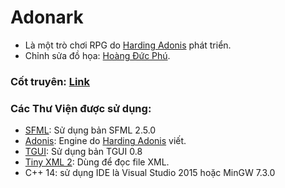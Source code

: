 # Adonark
  - Là một trò chơi RPG do [Harding Adonis](https://www.facebook.com/adonis.harding) phát triển.
  - Chỉnh sửa đồ họa: [Hoàng Đức Phú](https://www.facebook.com/miner.phukibo.3).

### Cốt truyên: [Link](https://github.com/hardingadonis/Adonark/blob/master/Design%20Game/C%E1%BB%91t%20Truy%E1%BB%87n.txt)


### Các Thư Viện được sử dụng:
 - [SFML](https://www.sfml-dev.org/): Sử dụng bản SFML 2.5.0
 - [Adonis](https://github.com/hardingadonis/Adonis-Engine): Engine do [Harding Adonis](https://www.facebook.com/adonis.harding) viết.
 - [TGUI](https://tgui.eu/): Sử dụng bản TGUI 0.8
 - [Tiny XML 2](http://www.grinninglizard.com/tinyxml2/): Dùng để đọc file XML.
 - C++ 14: sử dụng IDE là Visual Studio 2015 hoặc MinGW 7.3.0